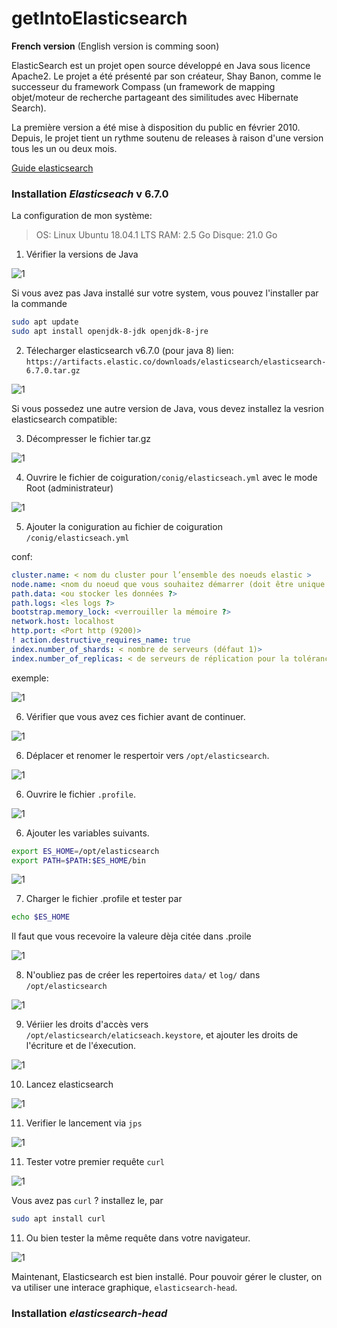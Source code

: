 # getIntoElasticsearch

**French version** (English version is comming soon)

ElasticSearch est un projet open source développé en Java sous licence Apache2. Le projet a été présenté par son créateur, Shay Banon, comme le successeur du framework Compass (un framework de mapping objet/moteur de recherche partageant des similitudes avec Hibernate Search).

La première version a été mise à disposition du public en février 2010. Depuis, le projet tient un rythme soutenu de releases à raison d'une version tous les un ou deux mois.

[Guide elasticsearch](https://www.elastic.co/guide/en/elasticsearch/reference/master/index.html)

### Installation _Elasticseach_ v 6.7.0

La configuration de mon système:

> OS: Linux Ubuntu 18.04.1 LTS
> RAM: 2.5 Go
> Disque: 21.0 Go

1. Vérifier la versions de Java

![1](./screeshots/1.JPG)

Si vous avez pas Java installé sur votre system, vous pouvez l'installer par la commande

```bash
sudo apt update
sudo apt install openjdk-8-jdk openjdk-8-jre
```

2. Télecharger elasticsearch v6.7.0 (pour java 8)
   lien: `https://artifacts.elastic.co/downloads/elasticsearch/elasticsearch-6.7.0.tar.gz`

![1](./screeshots/2.JPG)

Si vous possedez une autre version de Java, vous devez installez la vesrion elasticsearch compatible:

3. Décompresser le fichier tar.gz

![1](./screeshots/3.JPG)

4. Ouvrire le fichier de coiguration`/conig/elasticseach.yml` avec le mode Root (administrateur)

![1](./screeshots/4.JPG)

5. Ajouter la coniguration au fichier de coiguration `/conig/elasticseach.yml`

conf:

```yml
cluster.name: < nom du cluster pour l’ensemble des noeuds elastic >
node.name: <nom du noeud que vous souhaitez démarrer (doit être unique pour un cluster)>
path.data: <ou stocker les données ?>
path.logs: <les logs ?>
bootstrap.memory_lock: <verrouiller la mémoire ?>
network.host: localhost
http.port: <Port http (9200)>
! action.destructive_requires_name: true
index.number_of_shards: < nombre de serveurs (défaut 1)>
index.number_of_replicas: < de serveurs de réplication pour la tolérance aux pannes (défaut 0) >
```

exemple:

![1](./screeshots/14.JPG)

6. Vérifier que vous avez ces fichier avant de continuer.

![1](./screeshots/7.JPG)

6. Déplacer et renomer le respertoir vers `/opt/elasticsearch`.

![1](./screeshots/9.JPG)

6. Ouvrire le fichier `.profile`.

![1](./screeshots/11.JPG)

6. Ajouter les variables suivants.

```bash
export ES_HOME=/opt/elasticsearch
export PATH=$PATH:$ES_HOME/bin
```

![1](./screeshots/10.JPG)

7. Charger le fichier .profile et tester par

```bash
echo $ES_HOME
```

Il faut que vous recevoire la valeure dèja citée dans .proile

![1](./screeshots/12.JPG)

8. N'oubliez pas de créer les repertoires `data/` et `log/` dans `/opt/elasticsearch`

![1](./screeshots/13.JPG)

9. Vériier les droits d'accès vers `/opt/elasticsearch/elaticseach.keystore`, et ajouter les droits de l'écriture et de l'éxecution.

![1](./screeshots/15.JPG)

10. Lancez elasticsearch

![1](./screeshots/17.JPG)

11. Verifier le lancement via `jps`

![1](./screeshots/18.JPG)

11. Tester votre premier requête `curl`

![1](./screeshots/19.JPG)

Vous avez pas `curl` ? installez le, par

```bash
sudo apt install curl
```

11. Ou bien tester la même requête dans votre navigateur.

![1](./screeshots/20.JPG)

Maintenant, Elasticsearch est bien installé.
Pour pouvoir gérer le cluster, on va utiliser une interace graphique, `elasticsearch-head`.

### Installation _elasticsearch-head_
